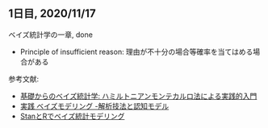 


## 1日目, 2020/11/17
ベイズ統計学の一章, done
- Principle of insufficient reason: 理由が不十分の場合等確率を当てはめる場合がある

参考文献:

- [基礎からのベイズ統計学: ハミルトニアンモンテカルロ法による実践的入門](https://amzn.to/36FnBOZ)
- [実践 ベイズモデリング -解析技法と認知モデル](https://amzn.to/36FnBOZ)
- [StanとRでベイズ統計モデリング](https://amzn.to/36HoB5d)
